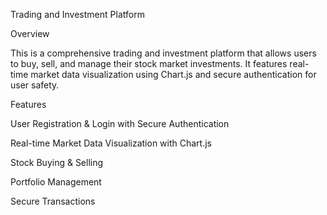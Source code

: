 Trading and Investment Platform

Overview

This is a comprehensive trading and investment platform that allows users to buy, sell, and manage their stock market investments. It features real-time market data visualization using Chart.js and secure authentication for user safety.

Features

User Registration & Login with Secure Authentication

Real-time Market Data Visualization with Chart.js

Stock Buying & Selling

Portfolio Management

Secure Transactions
